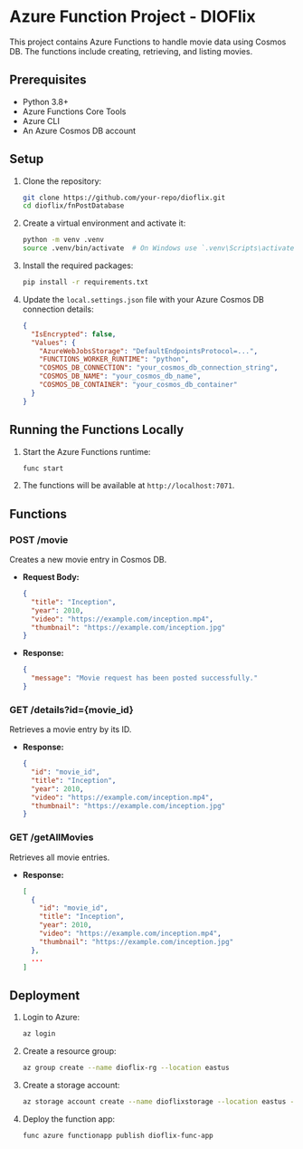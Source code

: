 # Azure Function Project - DIOFlix

This project contains Azure Functions to handle movie data using Cosmos DB. The functions include creating, retrieving, and listing movies.

## Prerequisites

- Python 3.8+
- Azure Functions Core Tools
- Azure CLI
- An Azure Cosmos DB account

## Setup

1. Clone the repository:

    ```bash
    git clone https://github.com/your-repo/dioflix.git
    cd dioflix/fnPostDatabase
    ```

2. Create a virtual environment and activate it:

    ```bash
    python -m venv .venv
    source .venv/bin/activate  # On Windows use `.venv\Scripts\activate`
    ```

3. Install the required packages:

    ```bash
    pip install -r requirements.txt
    ```

4. Update the `local.settings.json` file with your Azure Cosmos DB connection details:

    ```json
    {
      "IsEncrypted": false,
      "Values": {
        "AzureWebJobsStorage": "DefaultEndpointsProtocol=...",
        "FUNCTIONS_WORKER_RUNTIME": "python",
        "COSMOS_DB_CONNECTION": "your_cosmos_db_connection_string",
        "COSMOS_DB_NAME": "your_cosmos_db_name",
        "COSMOS_DB_CONTAINER": "your_cosmos_db_container"
      }
    }
    ```

## Running the Functions Locally

1. Start the Azure Functions runtime:

    ```bash
    func start
    ```

2. The functions will be available at `http://localhost:7071`.

## Functions

### POST /movie

Creates a new movie entry in Cosmos DB.

- **Request Body:**

    ```json
    {
      "title": "Inception",
      "year": 2010,
      "video": "https://example.com/inception.mp4",
      "thumbnail": "https://example.com/inception.jpg"
    }
    ```

- **Response:**

    ```json
    {
      "message": "Movie request has been posted successfully."
    }
    ```

### GET /details?id={movie_id}

Retrieves a movie entry by its ID.

- **Response:**

    ```json
    {
      "id": "movie_id",
      "title": "Inception",
      "year": 2010,
      "video": "https://example.com/inception.mp4",
      "thumbnail": "https://example.com/inception.jpg"
    }
    ```

### GET /getAllMovies

Retrieves all movie entries.

- **Response:**

    ```json
    [
      {
        "id": "movie_id",
        "title": "Inception",
        "year": 2010,
        "video": "https://example.com/inception.mp4",
        "thumbnail": "https://example.com/inception.jpg"
      },
      ...
    ]
    ```

## Deployment

1. Login to Azure:

    ```bash
    az login
    ```

2. Create a resource group:

    ```bash
    az group create --name dioflix-rg --location eastus
    ```

3. Create a storage account:

    ```bash
    az storage account create --name dioflixstorage --location eastus --resource-group dioflix-rg --sku Standard_LRS
    ```

4. Deploy the function app:

    ```bash
    func azure functionapp publish dioflix-func-app
    ```

